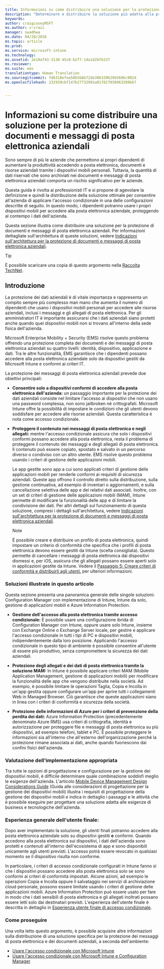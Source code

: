 ```yaml
---
title: Informazioni su come distribuire una soluzione per la protezione di documenti e messaggi di posta elettronica aziendali
description: "Determinare e distribuire la soluzione più adatta alla propria società per applicare l&quot;accesso condizionale."
keywords: 
author: craigcaseyMSFT
ms.author: v-craic
manager: swadhwa
ms.date: 04/28/2016
ms.topic: article
ms.prod: 
ms.service: microsoft-intune
ms.technology: 
ms.assetid: 2e10af43-3138-45c0-b2f7-14a1d2bfb237
ms.reviewer: 
ms.suite: ems
translationtype: Human Translation
ms.sourcegitcommit: fd6318efea58b5b6b72de306339629b568bc902d
ms.openlocfilehash: 232939cbf147b27732991a817827036963289b67


---
```


# Informazioni su come distribuire una soluzione per la protezione di documenti e messaggi di posta elettronica aziendali
Sono sempre di più le aziende che permettono ai propri dipendenti di aumentare la produttività accedendo a posta elettronica, documenti e risorse aziendali tramite i dispositivi mobili personali. Tuttavia, la quantità di dati riservati che sono archiviati nei documenti e messaggi di posta elettronica aziendali comporta un rischio significativo per le aziende.

Questa guida è rivolta ai professionisti IT e si propone di agevolare la definizione e quindi la distribuzione della soluzione ottimale per consentire all'azienda di applicare l'accesso condizionale in una delle configurazioni descritte di seguito. In questo modo, i dipendenti potranno usare i propri dispositivi mobili per accedere alla posta elettronica aziendale, proteggendo al contempo i dati dell'azienda.

Questa sezione illustra come distribuire una soluzione per la protezione di documenti e messaggi di posta elettronica aziendali. Per informazioni dettagliate sull'architettura di queste soluzioni, vedere [Indicazioni sull'architettura per la protezione di documenti e messaggi di posta elettronica aziendali](architecture-guidance-for-protecting-company-email-and-documents.md).

> [!TIP]
> È possibile scaricare una copia di questo argomento nella [Raccolta TechNet](https://gallery.technet.microsoft.com/Deploying-Enterprise-16499404).

## Introduzione
La protezione dei dati aziendali è di vitale importanza e rappresenta un compito sempre più complesso man mano che aumenta il numero di dipendenti che usano i dispositivi mobili personali per accedere alle risorse aziendali, inclusi i messaggi e gli allegati di posta elettronica. Per gli amministratori IT è importante assicurarsi che i dati aziendali siano protetti anche quando quei dispositivi mobili non si trovano all'interno della sede fisica dell'azienda.

Microsoft Enterprise Mobility + Security (EMS) risolve questo problema offrendo una protezione completa dei documenti e dei messaggi di posta elettronica aziendali su quattro livelli: identità, dispositivo, applicazione e dati. Tra le altre funzionalità, EMS garantisce che i dipendenti possano accedere alla posta elettronica aziendale solo da dispositivi gestiti da Microsoft Intune e conformi ai criteri IT.

La protezione dei messaggi di posta elettronica aziendali prevede due obiettivi principali:

-   **Consentire solo a dispositivi conformi di accedere alla posta elettronica dell'azienda:** un passaggio importante per la protezione dei dati aziendali consiste nel limitare l'accesso ai dispositivi che non usano una password complessa, non sono jailbroken né crittografati.  Microsoft Intune offre la possibilità di impostare le condizioni che gli utenti devono soddisfare per accedere alle risorse aziendali. Questa caratteristica è nota come accesso condizionale.

-   **Proteggere il contenuto nei messaggi di posta elettronica e negli allegati:** mentre l'accesso condizionale assicura che solo i dispositivi conformi possano accedere alla posta elettronica, resta il problema di proteggere il contenuto dei messaggi e degli allegati di posta elettronica.  Il contenuto può essere copiato, spostato e salvato in un percorso diverso o condiviso con un altro utente.  EMS risolve questo problema usando i criteri di gestione delle applicazioni mobili.

    Le app gestite sono app a cui sono applicati criteri di gestione delle applicazioni mobili per renderle conformi ai requisiti di sicurezza aziendali. Queste app offrono il controllo diretto sulla distribuzione, sulla gestione continuativa, ad esempio di inventari o aggiornamenti, e sulla cancellazione selettiva delle app e dei relativi dati associati. Inoltre, con un set di criteri di gestione delle applicazioni mobili (MAM), Intune permette di modificare la funzionalità delle app e di limitare la condivisione dei dati. Per altri dettagli sul funzionamento di questa soluzione, compresi i dettagli sull'architettura, vedere [Indicazioni sull'architettura per la protezione di documenti e messaggi di posta elettronica aziendali](architecture-guidance-for-protecting-company-email-and-documents.md).

    > [!NOTE]
    > È possibile creare e distribuire un profilo di posta elettronica, quindi impostare un criterio di conformità che specifica che i profili di posta elettronica devono essere gestiti da Intune (scelta consigliata). Questo permette di cancellare i messaggi di posta elettronica dai dispositivi dismessi e, per iOS, assicura che gli allegati possano essere aperti solo in applicazioni gestite da Intune. Vedere il [Passaggio 5: Creare criteri di conformità e distribuirli agli utenti.](conditional-access-intune-configmgr-exchange.md) per ulteriori informazioni.

### Soluzioni illustrate in questo articolo
Questa sezione presenta una panoramica generale delle singole soluzioni: Configuration Manager con implementazione di Intune, Intune da solo, gestione di applicazioni mobili e Azure Information Protection.

-   **Gestione dell'accesso alla posta elettronica tramite accesso condizionale:** È possibile usare una configurazione ibrida di Configuration Manager con Intune, oppure usare solo Intune, insieme con Exchange Online o Exchange Server locale, per gestire e applicare l'accesso condizionale in tutti i tipi di PC e dispositivi mobili, indipendentemente dalla loro posizione. Applicando l'accesso condizionale in questo tipo di ambiente è possibile consentire all'utente di essere più produttivo, senza compromettere la sicurezza dei dati aziendali.

-   **Protezione degli allegati e dei dati di posta elettronica tramite la soluzione MAM:** In Intune è possibile applicare criteri MAM (Mobile Application Management, gestione di applicazioni mobili) per modificare la funzionalità delle app che vengono distribuite nella società. Ad esempio, è possibile limitare le operazioni Taglia, Copia e Incolla in un'app gestita oppure configurare un'app per aprire tutti i collegamenti Web in Managed Browser. Ciò garantisce che queste applicazioni siano in linea con i criteri di conformità e sicurezza della società.

-   **Protezione delle informazioni di Azure per i criteri di prevenzione della perdita dei dati:** Azure Information Protection (precedentemente denominato Azure RMS) usa criteri di crittografia, identità e autorizzazione per proteggere file e messaggi di posta elettronica su più dispositivi, ad esempio telefoni, tablet e PC. È possibile proteggere le informazioni sia all'interno che all'esterno dell'organizzazione perché la protezione rimane associata ai dati, anche quando fuoriescono dai confini fisici dell'azienda.

### Valutazione dell'implementazione appropriata
Tra tutte le opzioni di progettazione e configurazione per la gestione dei dispositivi mobili, è difficile determinare quale combinazione soddisfi meglio le esigenze dell'azienda. L'articolo [Mobile Device Management Design Considerations Guide](mdm-design-considerations-guide.md) (Guida alle considerazioni di progettazione per la gestione dei dispositivi mobili) illustra i requisiti di progettazione della gestione dei dispositivi mobili e indica in dettaglio i passaggi e le attività che è possibile eseguire per progettare una soluzione adatta alle esigenze di business e tecnologiche dell'azienda.

### Esperienza generale dell'utente finale:
Dopo aver implementato la soluzione, gli utenti finali potranno accedere alla posta elettronica aziendale solo su dispositivi gestiti **e** conformi. Quando accedono alla posta elettronica sui dispositivi, i dati dell'azienda sono protetti e contenuti all'interno dell'ecosistema di app e sono disponibili unicamente agli utenti previsti. L'accesso potrà essere revocato in qualsiasi momento se il dispositivo risulta non conforme.

In particolare, i criteri di accesso condizionale configurati in Intune fanno sì che i dispositivi possano accedere alla posta elettronica solo se sono conformi ai criteri di conformità impostati. Alcune azioni, ad esempio le operazioni Copia e Incolla oppure il salvataggio nei servizi di archiviazione cloud personale, possono essere limitate usando i criteri di gestione delle applicazioni mobili. Azure Information Protection può essere usato per fare in modo che i dati sensibili di posta elettronica e gli allegati inoltrati possano essere letti solo dai destinatari previsti. L'esperienza dell'utente finale è descritta in dettaglio in [Esperienza utente finale di accesso condizionale](end-user-experience-conditional-access.md).

### Come proseguire
Una volta letto questo argomento, è possibile acquisire altre informazioni sulla distribuzione di una soluzione specifica per la protezione dei messaggi di posta elettronica e dei documenti aziendali, a seconda dell'ambiente:

- [Usare l'accesso condizionale con Microsoft Intune](conditional-access-intune.md)
- [Usare l'accesso condizionale con Microsoft Intune e Configuration Manager](conditional-access-intune-configmgr.md)



<!--HONumber=Nov16_HO2-->


